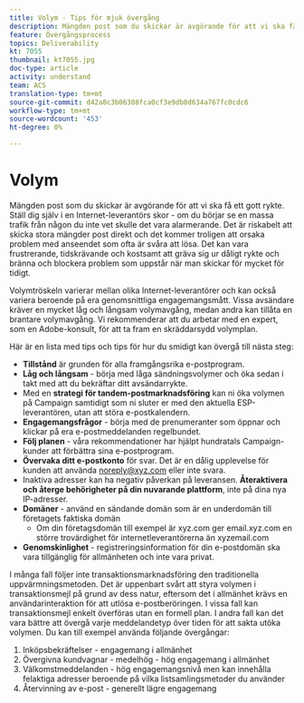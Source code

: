 ```yaml
---
title: Volym - Tips för mjuk övergång
description: Mängden post som du skickar är avgörande för att vi ska få ett gott rykte. Se vad du kan göra för en smidig övergång.
feature: Övergångsprocess
topics: Deliverability
kt: 7055
thumbnail: kt7055.jpg
doc-type: article
activity: understand
team: ACS
translation-type: tm+mt
source-git-commit: d42a8c3b06308fca0cf3e9db8d634a767fc0cdc6
workflow-type: tm+mt
source-wordcount: '453'
ht-degree: 0%

---
```



# Volym

Mängden post som du skickar är avgörande för att vi ska få ett gott rykte. Ställ dig själv i en Internet-leverantörs skor - om du börjar se en massa trafik från någon du inte vet skulle det vara alarmerande. Det är riskabelt att skicka stora mängder post direkt och det kommer troligen att orsaka problem med anseendet som ofta är svåra att lösa. Det kan vara frustrerande, tidskrävande och kostsamt att gräva sig ur dåligt rykte och bränna och blockera problem som uppstår när man skickar för mycket för tidigt.

Volymtröskeln varierar mellan olika Internet-leverantörer och kan också variera beroende på era genomsnittliga engagemangsmått. Vissa avsändare kräver en mycket låg och långsam volymavgång, medan andra kan tillåta en brantare volymavgång. Vi rekommenderar att du arbetar med en expert, som en Adobe-konsult, för att ta fram en skräddarsydd volymplan.

Här är en lista med tips och tips för hur du smidigt kan övergå till nästa steg:

* **Tillstånd** är grunden för alla framgångsrika e-postprogram.
* **Låg och långsam**  - börja med låga sändningsvolymer och öka sedan i takt med att du bekräftar ditt avsändarrykte.
* Med en **strategi för tandem-postmarknadsföring** kan ni öka volymen på Campaign samtidigt som ni sluter er med den aktuella ESP-leverantören, utan att störa e-postkalendern.
* **Engagemangsfrågor**  - börja med de prenumeranter som öppnar och klickar på era e-postmeddelanden regelbundet.
* **Följ planen**  - våra rekommendationer har hjälpt hundratals Campaign-kunder att förbättra sina e-postprogram.
* **Övervaka ditt e-postkonto** för svar. Det är en dålig upplevelse för kunden att använda noreply@xyz.com eller inte svara.
* Inaktiva adresser kan ha negativ påverkan på leveransen. **Återaktivera och återge behörigheter på din nuvarande plattform**, inte på dina nya IP-adresser.
* **Domäner** - använd en sändande domän som är en underdomän till företagets faktiska domän
   * Om din företagsdomän till exempel är xyz.com ger email.xyz.com en större trovärdighet för internetleverantörerna än xyzemail.com
* **Genomskinlighet**  - registreringsinformation för din e-postdomän ska vara tillgänglig för allmänheten och inte vara privat.

I många fall följer inte transaktionsmarknadsföring den traditionella uppvärmningsmetoden. Det är uppenbart svårt att styra volymen i transaktionsmejl på grund av dess natur, eftersom det i allmänhet krävs en användarinteraktion för att utlösa e-postberöringen. I vissa fall kan transaktionsmejl enkelt överföras utan en formell plan. I andra fall kan det vara bättre att övergå varje meddelandetyp över tiden för att sakta utöka volymen. Du kan till exempel använda följande övergångar:

1. Inköpsbekräftelser - engagemang i allmänhet
2. Övergivna kundvagnar - medelhög - hög engagemang i allmänhet
3. Välkomstmeddelanden - hög engagemangsnivå men kan innehålla felaktiga adresser beroende på vilka listsamlingsmetoder du använder
4. Återvinning av e-post - generellt lägre engagemang
